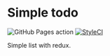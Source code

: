 # Simple todo

![GitHub Pages action](https://github.com/munajaf/simple-todo/workflows/GitHub%20Pages%20action/badge.svg)
[![StyleCI](https://github.styleci.io/repos/255921363/shield?branch=master)](https://github.styleci.io/repos/255921363)

Simple list with redux.
